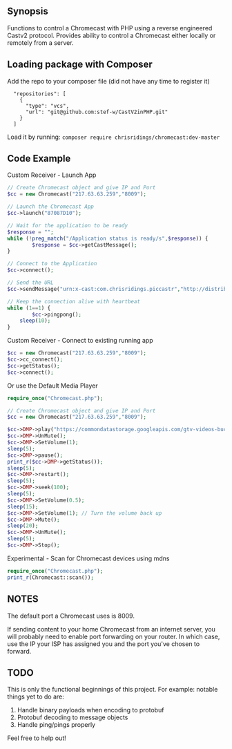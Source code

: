 ## Synopsis

Functions to control a Chromecast with PHP using a reverse engineered Castv2 protocol. Provides ability to control a Chromecast either locally or remotely from a server.

## Loading package with Composer
Add the repo to your composer file (did not have any time to register it) 
```
  "repositories": [
    {
      "type": "vcs",
      "url": "git@github.com:stef-w/CastV2inPHP.git"
    }
  ]
```
Load it by running: `composer require chrisridings/chromecast:dev-master`


## Code Example

Custom Receiver - Launch App

```php
// Create Chromecast object and give IP and Port
$cc = new Chromecast("217.63.63.259","8009");

// Launch the Chromecast App
$cc->launch("87087D10");

// Wait for the application to be ready
$response = "";
while (!preg_match("/Application status is ready/s",$response)) {
        $response = $cc->getCastMessage();
}

// Connect to the Application
$cc->connect();

// Send the URL
$cc->sendMessage("urn:x-cast:com.chrisridings.piccastr","http://distribution.bbb3d.renderfarming.net/video/mp4/bbb_sunflower_1080p_30fps_normal.mp4");

// Keep the connection alive with heartbeat
while (1==1) {
        $cc->pingpong();
	sleep(10);
}
```

Custom Receiver - Connect to existing running app

```php
$cc = new Chromecast("217.63.63.259","8009");
$cc->cc_connect();
$cc->getStatus();
$cc->connect();
```

Or use the Default Media Player

```php
require_once("Chromecast.php");

// Create Chromecast object and give IP and Port
$cc = new Chromecast("217.63.63.259","8009");

$cc->DMP->play("https://commondatastorage.googleapis.com/gtv-videos-bucket/sample/BigBuckBunny.mp4","BUFFERED","video/mp4",true,0);
$cc->DMP->UnMute();
$cc->DMP->SetVolume(1);
sleep(5);
$cc->DMP->pause();
print_r($cc->DMP->getStatus());
sleep(5);
$cc->DMP->restart();
sleep(5);
$cc->DMP->seek(100);
sleep(5);
$cc->DMP->SetVolume(0.5);
sleep(15);
$cc->DMP->SetVolume(1); // Turn the volume back up
$cc->DMP->Mute();
sleep(20);
$cc->DMP->UnMute();
sleep(5);
$cc->DMP->Stop();
```

Experimental - Scan for Chromecast devices using mdns

```php
require_once("Chromecast.php");
print_r(Chromecast::scan());
```

## NOTES

The default port a Chromecast uses is 8009.

If sending content to your home Chromecast from an internet server, you will probably need to enable port forwarding on your router. In which case, use the IP your ISP has assigned you and the port you've chosen to forward.

## TODO

This is only the functional beginnings of this project. For example: notable things yet to do are:

1. Handle binary payloads when encoding to protobuf
2. Protobuf decoding to message objects
3. Handle ping/pings properly

Feel free to help out!
